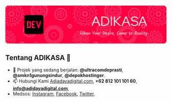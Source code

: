![Adikasa](img/github-header-image.png)
## Tentang ADIKASA 👋
<!--
**Adikasa/adikasa** is a ✨ _special_ ✨ repository because its `README.md` (this file) appears on your GitHub profile.

Here are some ideas to get you started:

- 🔭 I’m currently working on ...
- 🌱 I’m currently learning ...
- 👯 I’m looking to collaborate on ...
- 🤔 I’m looking for help with ...
- 💬 Ask me about ...
- 📫 How to reach me: ...
- 😄 Pronouns: ...
- ⚡ Fun fact: ...
-->
- 🔭 Projek yang sedang berjalan: **@ultracomdeprasti**, **@smkn1gunungsindur**, **@depokhostinger**.
- 📫 Hubungi Kami [Adiadayadigital.com](https://adidayadigital.com/), **+62 812 101 101 60**, **info@adidayadigital.com**,
- Medsos: [Instagram](https://www.instagram.com/adidayakreasidigital/), [Facebook](https://www.facebook.com/people/Adi-Daya/100088190787506/), [Twitter](https://x.com/Adidayadigital), 
